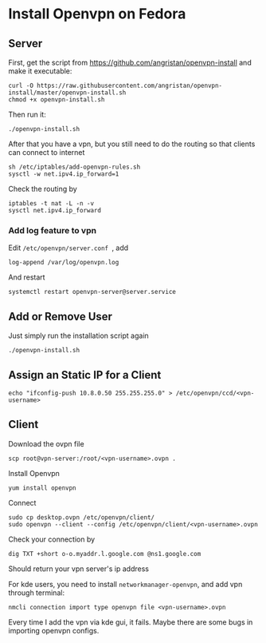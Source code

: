# Install Openvpn on Fedora

## Server

First, get the script from <https://github.com/angristan/openvpn-install> and make it executable:

```
curl -O https://raw.githubusercontent.com/angristan/openvpn-install/master/openvpn-install.sh
chmod +x openvpn-install.sh
```

Then run it:

```
./openvpn-install.sh
```

After that you have a vpn, but you still need to do the routing so that clients can connect to internet

```
sh /etc/iptables/add-openvpn-rules.sh
sysctl -w net.ipv4.ip_forward=1
```

Check the routing by

```
iptables -t nat -L -n -v
sysctl net.ipv4.ip_forward
```

### Add log feature to vpn

Edit `/etc/openvpn/server.conf `, add

```
log-append /var/log/openvpn.log
```

And restart

```
systemctl restart openvpn-server@server.service
```

## Add or Remove User

Just simply run the installation script again

```
./openvpn-install.sh
```

## Assign an Static IP for a Client

```
echo "ifconfig-push 10.8.0.50 255.255.255.0" > /etc/openvpn/ccd/<vpn-username>
```

## Client

Download the ovpn file

```
scp root@vpn-server:/root/<vpn-username>.ovpn .
```

Install Openvpn

```
yum install openvpn
```

Connect

```
sudo cp desktop.ovpn /etc/openvpn/client/
sudo openvpn --client --config /etc/openvpn/client/<vpn-username>.ovpn
```

Check your connection by

```
dig TXT +short o-o.myaddr.l.google.com @ns1.google.com
```

Should return your vpn server's ip address

For kde users, you need to install `networkmanager-openvpn`, and add vpn through terminal:

```
nmcli connection import type openvpn file <vpn-username>.ovpn
```

Every time I add the vpn via kde gui, it fails. Maybe there are some bugs in importing openvpn configs.


